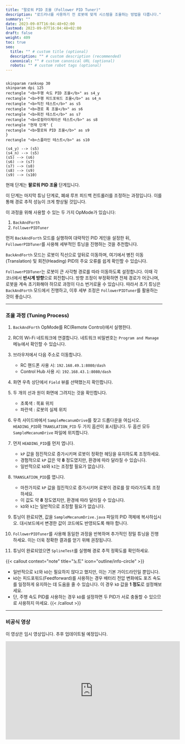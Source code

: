 ```yaml
---
title: "팔로워 PID 조율 (Follower PID Tuner)"
description: "로드러너를 사용하기 전 로봇에 맞게 시스템을 조율하는 방법을 다룹니다."
summary: ""
date: 2023-09-07T16:04:48+02:00
lastmod: 2023-09-07T16:04:48+02:00
draft: false
weight: 409
toc: true
seo:
  title: "" # custom title (optional)
  description: "" # custom description (recommended)
  canonical: "" # custom canonical URL (optional)
  robots: "" # custom robot tags (optional)
---
```


```kroki {type=PlantUML}

skinparam ranksep 30
skinparam dpi 125
rectangle "<b>주행 속도 PID 조율</b>" as s4_y
rectangle "<b>주행 피드포워드 조율</b>" as s4_n
rectangle "<b>직진 테스트</b>" as s5
rectangle "<b>경로 폭 조율</b>" as s6
rectangle "<b>회전 테스트</b>" as s7
rectangle "<b>로컬라이제이션 테스트</b>" as s8
rectangle "현재 단계" {
rectangle "<b>팔로워 PID 조율</b>" as s9
}
rectangle "<b>스플라인 테스트</b>" as s10

(s4_y) --> (s5)
(s4_n) --> (s5)
(s5) --> (s6)
(s6) --> (s7)
(s7) --> (s8)
(s8) --> (s9)
(s9) --> (s10)
```
현재 단계는 **팔로워 PID 조율** 단계입니다.

이 단계는 마지막 튜닝 단계로, 폐쇄 루프 피드백 컨트롤러를 조정하는 과정입니다. 
이를 통해 경로 추적 성능이 크게 향상될 것입니다.

이 과정을 위해 사용할 수 있는 두 가지 OpMode가 있습니다: 
1. `BackAndForth`
2. `FollowerPIDTuner`

먼저 `BackAndForth` 모드를 실행하여 대략적인 PID 게인을 설정한 뒤, 
`FollowerPIDTuner`를 사용해 세부적인 튜닝을 진행하는 것을 추천합니다.

`BackAndForth` 모드는 로봇이 직선으로 앞뒤로 이동하며, 
여기에서 병진 이동(Translation) 및 회전(Heading) PID의 주요 오류를 쉽게 확인할 수 있습니다. 

`FollowerPIDTuner`는 로봇이 큰 사각형 경로를 따라 이동하도록 설정합니다. 
이때 각 코너에서 **반시계 방향**으로 회전합니다. 
방향 조정이 부정확하면 전체 경로가 어긋나며, 
로봇을 계속 초기화해야 하므로 과정이 다소 번거로울 수 있습니다. 
따라서 초기 튜닝은 `BackAndForth` 모드에서 진행하고, 이후 세부 조정은 `FollowerPIDTuner`를 활용하는 것이 좋습니다.

---

### 조율 과정 (Tuning Process)

1. `BackAndForth` OpMode를 RC(Remote Control)에서 실행한다.

2. RC의 Wi-Fi 네트워크에 연결합니다.
   네트워크 비밀번호는 `Program and Manage` 메뉴에서 확인할 수 있습니다.

3. 브라우저에서 다음 주소로 이동합니다.
    - RC 핸드폰 사용 시: `192.168.49.1:8080/dash`
    - Control Hub 사용 시: `192.168.43.1:8080/dash`

4. 화면 우측 상단에서 `Field` 뷰를 선택했는지 확인합니다.

5. 두 개의 선과 원이 화면에 그려지는 것을 확인합니다.
    - 초록색 : 목표 위치
    - 파란색 : 로봇의 실제 위치

6. 우측 사이드바에서 `SampleMecanumDrive`를 찾고 드롭다운을 여십시오.
   `HEADING_PID`와 `TRANSLATION_PID` 두 가지 옵션이 표시됩니다. 
   두 옵션 모두 `SampleMecanumDrive` 파일에 위치합니다.

7. 먼저 `HEADING_PID`를 먼저 엽니다.
    - `kP` 값을 점진적으로 증가시키며 로봇이 정확한 헤딩을 유지하도록 조정하세요.
    - 경험적으로 `kP` 값은 약 **8** 정도였지만, 환경에 따라 달라질 수 있습니다.
    - 일반적으로 `kD`와 `kI`는 조정할 필요가 없습니다.

8. `TRANSLATION_PID`를 엽니다.
    - 마찬가지로 `kP` 값을 점진적으로 증가시키며 로봇이 경로를 잘 따라가도록 조정하세요.
    - 이 값도 약 **8** 정도였지만, 환경에 따라 달라질 수 있습니다.
    - `kD`와 `kI`는 일반적으로 조정할 필요가 없습니다.

9. 튜닝이 완료되면, 값을 `SampleMecanumDrive.java` 파일의 PID 객체에 복사하십시오. 
   대시보드에서 변경한 값이 코드에도 반영되도록 해야 합니다.

10. `FollowerPIDTuner`를 사용해 동일한 과정을 반복하며 추가적인 정밀 튜닝을 진행하세요. 
    이는 더욱 정확한 결과를 얻기 위해 권장됩니다.

11. 튜닝이 완료되었으면 `SplineTest`를 실행해 경로 추적 정확도를 확인하세요.

{{< callout context="note" title="노트" icon="outline/info-circle" >}}
- 일반적으로 `kI`와 `kD`는 필요하지 않다고 했지만, 이는 기본 가이드라인일 뿐입니다.
- `kD`는 피드포워드(Feedforward)를 사용하는 경우 배터리 전압 변화에도 포즈 속도를 일정하게 유지하는 데 도움을 줄 수 있습니다. 이 경우 `kD` 값을 **1 정도**로 설정해보세요.
- 단, 주행 속도 PID를 사용하는 경우 `kD`를 설정하면 두 PID가 서로 충돌할 수 있으므로 사용하지 마세요.
{{< /callout >}}

---

### 비공식 영상

이 영상은 임시 영상입니다. 추후 업데이트될 예정입니다.

<div class="flex justify-center">
   <iframe width="560" height="315" src="https://www.youtube.com/embed/e6k_gP2YCmc" frameborder="0" allow="autoplay; encrypted-media" allowfullscreen></iframe>
</div>
